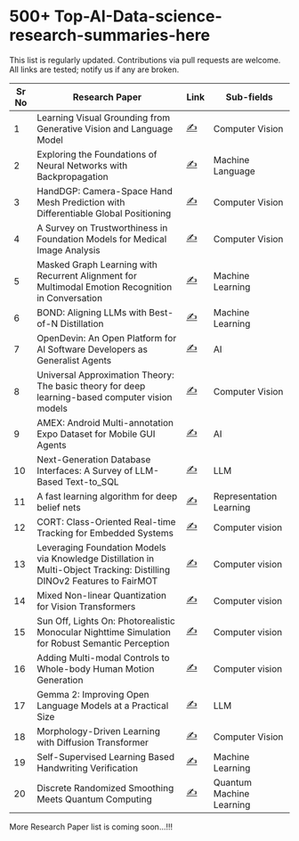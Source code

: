 # 500+ Top-AI-Data-science-research-summaries-here



This list is regularly updated. Contributions via pull requests are welcome. All links are tested; notify us if any are broken.

| Sr No | Research Paper                                        | Link                                 | Sub-fields                       |
|-------|-------------------------------------------------------|--------------------------------------|---------------------------------|
| 1     | Learning Visual Grounding from Generative Vision and Language Model                     | [✍️](https://www.linkedin.com/posts/bhoop-singh-3b41b41a9_generative-vision-and-language-model-activity-7221383255910932480-4QuD?utm_source=share&utm_medium=member_desktop)    | Computer Vision                  |
| 2     |  Exploring the Foundations of Neural Networks with Backpropagation     | [✍️](https://example.com/nlp125](https://www.linkedin.com/posts/bhoop-singh-3b41b41a9_learning-internal-representation-by-error-activity-7221152160032468993-CQjD?utm_source=share&utm_medium=member_desktop))   | Machine Language       |
| 3     |  HandDGP: Camera-Space Hand Mesh Prediction with Differentiable Global Positioning  |[✍️](https://www.linkedin.com/posts/bhoop-singh-3b41b41a9_camera-space-hand-mesh-prediction-activity-7221569348191051778-lbSG?utm_source=share&utm_medium=member_desktop)    | Computer Vision        |
| 4     | A Survey on Trustworthiness in Foundation Models for Medical Image Analysis  |[✍️](https://www.linkedin.com/posts/bhoop-singh-3b41b41a9_models-for-medical-image-analysis-activity-7221799562850488320-qA_-?utm_source=share&utm_medium=member_desktop)    | Computer Vision         |
| 5      |Masked Graph Learning with Recurrent Alignment for Multimodal Emotion Recognition in Conversation                                                                              |[✍️](https://www.linkedin.com/posts/bhoop-singh-3b41b41a9_emotion-recognition-in-conversation-activity-7222165173053091841-dHDU?utm_source=share&utm_medium=member_desktop)                                                 | Machine Learning |
| 6      |BOND: Aligning LLMs with Best-of-N Distillation  |[✍️](https://www.linkedin.com/posts/ashishpatel2604_google-deepmind-introduces-bond-a-new-rlhf-activity-7222126652871307265-RNKt?utm_source=share&utm_medium=member_desktop) |  Machine Learning |
| 7       |OpenDevin: An Open Platform for AI Software Developers as Generalist Agents |[✍️](https://www.linkedin.com/posts/analytics-vidhya_generative-ai-research-paper-activity-7222116498348158977-7vaV?utm_source=share&utm_medium=member_desktop)| AI |
| 8      | Universal Approximation Theory: The basic theory for deep learning-based computer vision models| [✍️](https://www.linkedin.com/posts/bhoop-singh-3b41b41a9_theoretical-foundations-of-deep-learning-activity-7222548214254616576-2jDa?utm_source=share&utm_medium=member_desktop)  | Computer Vision |
|9        |AMEX: Android Multi-annotation Expo Dataset for Mobile GUI Agents   |[✍️](https://www.linkedin.com/posts/analytics-vidhya_generative-ai-research-paper-activity-7222473006160265216-SbdK?utm_source=share&utm_medium=member_desktop)|AI|
| 10      | Next-Generation Database Interfaces: A Survey of LLM-Based Text-to_SQL |[✍️](https://www.linkedin.com/posts/areganti_llms-sql-activity-7218804040221032448-w8IS?utm_source=share&utm_medium=member_desktop)| LLM  |
| 11      |A fast learning algorithm for deep belief nets |[✍️](https://www.linkedin.com/posts/bhoop-singh-3b41b41a9_representation-learning-activity-7222602452833878016-iN1R?utm_source=share&utm_medium=member_desktop)  | Representation Learning |
|12       |CORT: Class-Oriented Real-time Tracking for Embedded Systems  |[✍️](https://www.linkedin.com/posts/bhoop-singh-3b41b41a9_class-oriented-real-time-tracking-activity-7222946669695262720-Xh-T?utm_source=share&utm_medium=member_desktop)| Computer vision|
| 13      |Leveraging Foundation Models via Knowledge Distillation in Multi-Object Tracking: Distilling DINOv2 Features to FairMOT |[✍️](https://www.linkedin.com/posts/bhoop-singh-3b41b41a9_multi-object-tracking-activity-7223597278840639489-x9MK?utm_source=share&utm_medium=member_desktop)| Computer vision|
|14       |Mixed Non-linear Quantization for Vision Transformers |[✍️](https://www.linkedin.com/posts/bhoop-singh-3b41b41a9_mixed-non-linear-quantization-for-vision-activity-7223806054873149440-GoV2?utm_source=share&utm_medium=member_desktop)|Computer vision|
|15       |Sun Off, Lights On: Photorealistic Monocular Nighttime Simulation for Robust Semantic Perception|[✍️](https://www.linkedin.com/posts/bhoop-singh-3b41b41a9_photorealistic-monocular-nighttime-simulation-activity-7224294450338967552-IiCv?utm_source=share&utm_medium=member_desktop)|Computer vision|
|16       |Adding Multi-modal Controls to Whole-body Human Motion Generation |[✍️](https://www.linkedin.com/posts/bhoop-singh-3b41b41a9_whole-body-human-motion-generation-activity-7224649254126936064-Vhb5?utm_source=share&utm_medium=member_desktop)| Computer vision |
|17        | Gemma 2: Improving Open Language Models at a Practical Size        |[✍️](https://www.linkedin.com/posts/bhoop-singh-3b41b41a9_gemma-team-google-deepmind-activity-7225029744591781888-gx4J?utm_source=share&utm_medium=member_desktop)| LLM |
|18        |Morphology-Driven Learning with Diffusion Transformer               |[✍️](https://www.linkedin.com/posts/bhoop-singh-3b41b41a9_morphology-driven-learning-with-diffusion-activity-7225374432037421056-SVjX?utm_source=share&utm_medium=member_desktop)| Computer Vision|
|19         |Self-Supervised Learning Based Handwriting Verification |[✍️](https://www.linkedin.com/posts/bhoop-singh-3b41b41a9_handwriting-verification-activity-7225734609639030785-PNr2?utm_source=share&utm_medium=member_desktop)| Machine Learning|
|20         |Discrete Randomized Smoothing Meets Quantum Computing    |[✍️](https://www.linkedin.com/posts/bhoop-singh-3b41b41a9_quantum-machine-learning-activity-7226074737427243008-T6ip?utm_source=share&utm_medium=member_desktop)| Quantum Machine Learning |

More Research Paper list is coming soon...!!!
